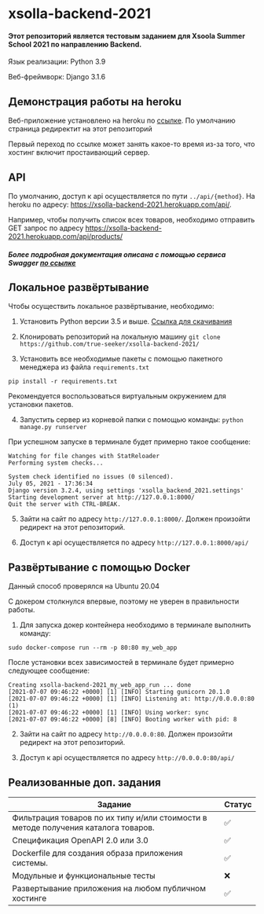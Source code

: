 
# xsolla-backend-2021
#### Этот репозиторий является тестовым заданием для Xsoola Summer School 2021 по направлению Backend.

Язык реализации: Python 3.9

Веб-фреймворк: Django 3.1.6

## Демонстрация работы на heroku

Веб-приложение установлено на heroku по [ссылке](https://xsolla-backend-2021.herokuapp.com/). По умолчанию  страница редиректит на этот репозиторий

Первый переход по ссылке может занять какое-то время из-за того, что хостинг включит простаивающий сервер.
## API

По умолчанию, доступ к api осуществляется по пути `../api/{method}`. На heroku по адресу: https://xsolla-backend-2021.herokuapp.com/api/.

Например, чтобы получить список всех товаров, необходимо отправить GET запрос по адресу https://xsolla-backend-2021.herokuapp.com/api/products/

##### Более подробная документация описана с помощью сервиса Swagger [по ссылке](https://app.swaggerhub.com/apis-docs/true-seeker/xsolla-backend-2021/)

## Локальное развёртывание


Чтобы осуществить локальное развёртывание, необходимо: 
1. Установить Python версии 3.5 и выше. [Ссылка для скачивания](https://www.python.org/)

   
2. Клонировать репозиторий на локальную машину
`git clone https://github.com/true-seeker/xsolla-backend-2021/`
   
   
3. Установить все необходимые пакеты с помощью пакетного менеджера из файла `requirements.txt`

`pip install -r requirements.txt`

Рекомендуется воспользоваться виртуальным окружением для установки пакетов.

4. Запустить сервер из корневой папки с помощью команды:
`python manage.py runserver`
   
При успешном запуске в терминале будет примерно такое сообщение:

```
Watching for file changes with StatReloader
Performing system checks...

System check identified no issues (0 silenced).
July 05, 2021 - 17:36:34
Django version 3.2.4, using settings 'xsolla_backend_2021.settings'
Starting development server at http://127.0.0.1:8000/
Quit the server with CTRL-BREAK.
```
5. Зайти на сайт по адресу `http://127.0.0.1:8000/`. Должен произойти редирект на этот репозиторий.


6. Доступ к api осуществляется по адресу `http://127.0.0.1:8000/api/`


## Развёртывание с помощью Docker

Данный способ проверялся на Ubuntu 20.04

С докером столкнулся впервые, поэтому не уверен в правильности работы.

1. Для запуска докер контейнера необходимо в терминале выполнить команду:

`sudo docker-compose run --rm -p 80:80 my_web_app`

После установки всех зависимостей в терминале будет примерно следующее сообщение:
```
Creating xsolla-backend-2021_my_web_app_run ... done
[2021-07-07 09:46:22 +0000] [1] [INFO] Starting gunicorn 20.1.0
[2021-07-07 09:46:22 +0000] [1] [INFO] Listening at: http://0.0.0.0:80 (1)
[2021-07-07 09:46:22 +0000] [1] [INFO] Using worker: sync
[2021-07-07 09:46:22 +0000] [8] [INFO] Booting worker with pid: 8
```

2. Зайти на сайт по адресу `http://0.0.0.0:80`. Должен произойти редирект на этот репозиторий.


3. Доступ к api осуществляется по адресу `http://0.0.0.0:80/api/`
## Реализованные доп. задания

| Задание | Статус |
| ------ | ------ |
| Фильтрация товаров по их типу и/или стоимости в методе получения каталога товаров. |✅|
| Спецификация OpenAPI 2.0 или 3.0 |✅| 
| Dockerfile для создания образа приложения системы.  |✅|
| Модульные и функциональные тесты |❌|
| Развертывание приложения на любом публичном хостинге |✅|
